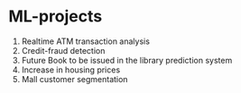 # ML-projects

1) Realtime ATM transaction analysis
2) Credit-fraud detection
3) Future Book to be issued in the library prediction system
4) Increase in housing prices
5) Mall customer segmentation 
